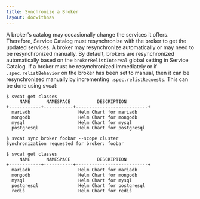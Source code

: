 ```yaml
---
title: Synchronize a Broker
layout: docwithnav
---
```


A broker's catalog may occasionally change the services it offers. Therefore,
Service Catalog must resynchronize with the broker to get the updated services.
A broker may resynchronize automatically or may need to be resynchronized
manually. By default, brokers are resynchronized automatically based on
the `brokerRelistInterval` global setting in Service Catalog. If a broker must be
resynchronized immediately or if `.spec.relistBehavior` on the broker has been
set to manual, then it can be resynchronized manually by incrementing 
`.spec.relistRequests`. This can be done using svcat:
```console
$ svcat get classes
     NAME      NAMESPACE          DESCRIPTION
+------------+-----------+---------------------------+
  mariadb                  Helm Chart for mariadb
  mongodb                  Helm Chart for mongodb
  mysql                    Helm Chart for mysql
  postgresql               Helm Chart for postgresql
  
$ svcat sync broker foobar --scope cluster
Synchronization requested for broker: foobar

$ svcat get classes
     NAME      NAMESPACE          DESCRIPTION
+------------+-----------+---------------------------+
  mariadb                  Helm Chart for mariadb
  mongodb                  Helm Chart for mongodb
  mysql                    Helm Chart for mysql
  postgresql               Helm Chart for postgresql
  redis                    Helm Chart for redis
```
